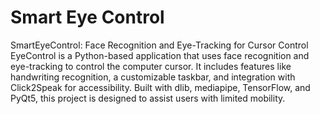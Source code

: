 # Smart Eye Control
 SmartEyeControl: Face Recognition and Eye-Tracking for Cursor Control EyeControl is a Python-based application that uses face recognition and eye-tracking to control the computer cursor. It includes features like handwriting recognition, a customizable taskbar, and integration with Click2Speak for accessibility. Built with dlib, mediapipe, TensorFlow, and PyQt5, this project is designed to assist users with limited mobility.
